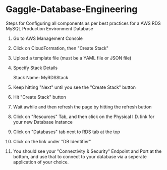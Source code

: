 # Gaggle-Database-Engineering

Steps for Configuring all components as per best practices for a AWS RDS MySQL Production Environment Database


1. Go to AWS Management Console

2. Click on CloudFormation, then "Create Stack"

3. Upload a template file (must be a YAML file or JSON file)

4. Specify Stack Details
	
	Stack Name: MyRDSStack


5. Keep hitting "Next" until you see the "Create Stack" button

6. Hit "Create Stack" button

7. Wait awhile and then refresh the page by hitting the refresh button

8. Click on "Resources" Tab, and then click on the Physical I.D. link for your new Database Instance

9. Click on "Databases" tab next to RDS tab at the top

10. Click on the link under "DB Identifier"

11. You should see your "Connectivity & Security" Endpoint and Port at the bottom, and use that to connect to your database via a seperate application of your choice.
